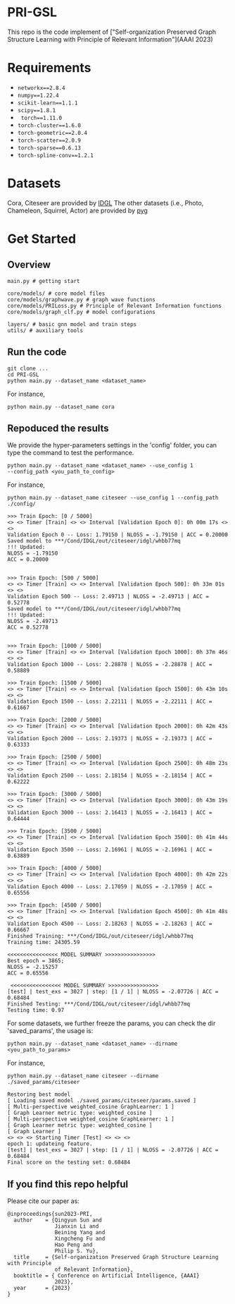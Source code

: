 # PRI-GSL
This repo is the code implement of ["Self-organization Preserved Graph Structure Learning with Principle of Relevant Information"](AAAI 2023)



# Requirements
* `networkx==2.8.4`
* `numpy==1.22.4`
* `scikit-learn==1.1.1`
* `scipy==1.8.1`
* ` torch==1.11.0`
* `torch-cluster==1.6.0`
* `torch-geometric==2.0.4`
* `torch-scatter==2.0.9`
* `torch-sparse==0.6.13`
* `torch-spline-conv==1.2.1`
# Datasets

Cora, Citeseer are provided by [IDGL](https://github.com/hugochan/IDGL)
The other datasets (i.e., Photo,  Chameleon, Squirrel, Actor) are provided by [pyg](https://pytorch-geometric.readthedocs.io/en/latest/index.html)

# Get Started
## Overview
```
main.py # getting start

core/models/ # core model files
core/models/graphwave.py # graph wave functions
core/models/PRILoss.py # Principle of Relevant Information functions
core/models/graph_clf.py # model configurations 

layers/ # basic gnn model and train steps
utils/ # auxiliary tools
```
## Run the code
```
git clone ...
cd PRI-GSL
python main.py --dataset_name <dataset_name>
```
For instance,
```
python main.py --dataset_name cora
```

## Repoduced the results
We provide the hyper-parameters settings in the 'config' folder, you can type the command to test the performance.
```
python main.py --dataset_name <dataset_name> --use_config 1
--config_path <you_path_to_config> 
```
For instance,
```
python main.py --dataset_name citeseer --use_config 1 --config_path ./config/ 
```  
```
>>> Train Epoch: [0 / 5000]
<> <> Timer [Train] <> <> Interval [Validation Epoch 0]: 0h 00m 17s <> <>
Validation Epoch 0 -- Loss: 1.79150 | NLOSS = -1.79150 | ACC = 0.20000
Saved model to ***/Cond/IDGL/out/citeseer/idgl/whbb77mq
!!! Updated: 
NLOSS = -1.79150
ACC = 0.20000


>>> Train Epoch: [500 / 5000]
<> <> Timer [Train] <> <> Interval [Validation Epoch 500]: 0h 33m 01s <> <>
Validation Epoch 500 -- Loss: 2.49713 | NLOSS = -2.49713 | ACC = 0.52778
Saved model to ***/Cond/IDGL/out/citeseer/idgl/whbb77mq
!!! Updated: 
NLOSS = -2.49713
ACC = 0.52778


>>> Train Epoch: [1000 / 5000]
<> <> Timer [Train] <> <> Interval [Validation Epoch 1000]: 0h 37m 46s <> <>
Validation Epoch 1000 -- Loss: 2.28878 | NLOSS = -2.28878 | ACC = 0.58889

>>> Train Epoch: [1500 / 5000]
<> <> Timer [Train] <> <> Interval [Validation Epoch 1500]: 0h 43m 10s <> <>
Validation Epoch 1500 -- Loss: 2.22111 | NLOSS = -2.22111 | ACC = 0.61667

>>> Train Epoch: [2000 / 5000]
<> <> Timer [Train] <> <> Interval [Validation Epoch 2000]: 0h 42m 43s <> <>
Validation Epoch 2000 -- Loss: 2.19373 | NLOSS = -2.19373 | ACC = 0.63333

>>> Train Epoch: [2500 / 5000]
<> <> Timer [Train] <> <> Interval [Validation Epoch 2500]: 0h 48m 23s <> <>
Validation Epoch 2500 -- Loss: 2.18154 | NLOSS = -2.18154 | ACC = 0.62222

>>> Train Epoch: [3000 / 5000]
<> <> Timer [Train] <> <> Interval [Validation Epoch 3000]: 0h 43m 19s <> <>
Validation Epoch 3000 -- Loss: 2.16413 | NLOSS = -2.16413 | ACC = 0.64444

>>> Train Epoch: [3500 / 5000]
<> <> Timer [Train] <> <> Interval [Validation Epoch 3500]: 0h 41m 44s <> <>
Validation Epoch 3500 -- Loss: 2.16961 | NLOSS = -2.16961 | ACC = 0.63889

>>> Train Epoch: [4000 / 5000]
<> <> Timer [Train] <> <> Interval [Validation Epoch 4000]: 0h 42m 22s <> <>
Validation Epoch 4000 -- Loss: 2.17059 | NLOSS = -2.17059 | ACC = 0.65556

>>> Train Epoch: [4500 / 5000]
<> <> Timer [Train] <> <> Interval [Validation Epoch 4500]: 0h 41m 48s <> <>
Validation Epoch 4500 -- Loss: 2.18263 | NLOSS = -2.18263 | ACC = 0.66667
Finished Training: ***/Cond/IDGL/out/citeseer/idgl/whbb77mq
Training time: 24305.59

<<<<<<<<<<<<<<<< MODEL SUMMARY >>>>>>>>>>>>>>>> 
Best epoch = 3865; 
NLOSS = -2.15257
ACC = 0.65556

 <<<<<<<<<<<<<<<< MODEL SUMMARY >>>>>>>>>>>>>>>> 
[test] | test_exs = 3027 | step: [1 / 1] | NLOSS = -2.07726 | ACC = 0.68484
Finished Testing: ***/Cond/IDGL/out/citeseer/idgl/whbb77mq
Testing time: 0.97
```
For some datasets, we further freeze the params, you can check  the dir 'saved_params', the usage is:
```
python main.py --dataset_name <dataset_name> --dirname <you_path_to_params>
```
For instance,
```
python main.py --dataset_name citeseer --dirname ./saved_params/citeseer
```
```
Restoring best model
[ Loading saved model ./saved_params/citeseer/params.saved ]
[ Multi-perspective weighted_cosine GraphLearner: 1 ]
[ Graph Learner metric type: weighted_cosine ]
[ Multi-perspective weighted_cosine GraphLearner: 1 ]
[ Graph Learner metric type: weighted_cosine ]
[ Graph Learner ]
<> <> <> Starting Timer [Test] <> <> <>
epoch 1: updateing feature.
[test] | test_exs = 3027 | step: [1 / 1] | NLOSS = -2.07726 | ACC = 0.68484
Final score on the testing set: 0.68484
```
## If you find this repo helpful
Please cite our paper as:
```
@inproceedings{sun2023-PRI,
  author    = {Qingyun Sun and
               Jianxin Li and
               Beining Yang and
               Xingcheng Fu and
               Hao Peng and
               Philip S. Yu},
  title     = {Self-organization Preserved Graph Structure Learning with Principle
               of Relevant Information},
  booktitle = { Conference on Artificial Intelligence, {AAAI}
               2023},
  year      = {2023}
}
```